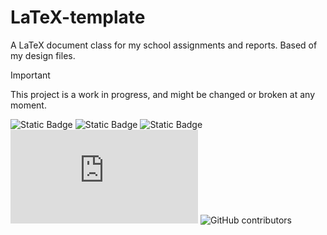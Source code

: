 # LaTeX-template
A LaTeX document class for my school assignments and reports. Based of my design files.

> [!IMPORTANT]
> This project is a work in progress, and might be changed or broken at any moment.

![Static Badge](https://img.shields.io/badge/LATEX-teal?style=for-the-badge&logo=latex)
![Static Badge](https://img.shields.io/badge/license-mit-blue?style=for-the-badge)
![Static Badge](https://img.shields.io/badge/works_on-my_machine-green?style=for-the-badge)
![GitHub file size in bytes](https://img.shields.io/github/size/crummyh/LaTeX-template/classworktemplate.cls?branch=main&style=for-the-badge)
![GitHub contributors](https://img.shields.io/github/contributors/crummyh/LaTeX-template?style=for-the-badge)
